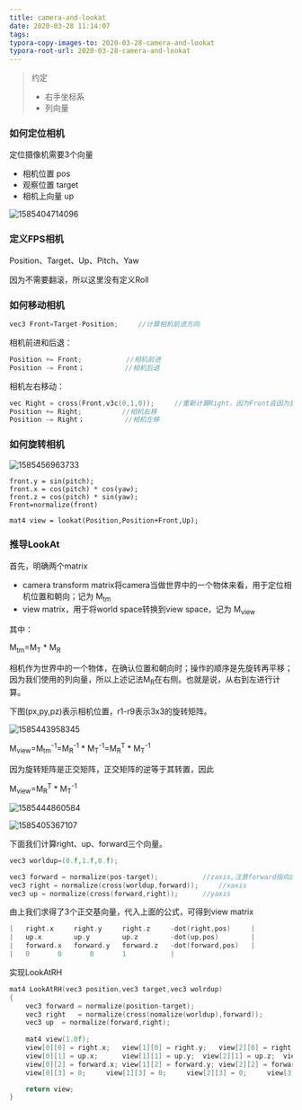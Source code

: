 ```yaml
---
title: camera-and-lookat
date: 2020-03-28 11:14:07
tags:
typora-copy-images-to: 2020-03-28-camera-and-lookat
typora-root-url: 2020-03-28-camera-and-lookat
---
```


> 约定
>
> - 右手坐标系
> - 列向量

### 如何定位相机

定位摄像机需要3个向量

- 相机位置 pos
- 观察位置 target
- 相机上向量 up

![1585404714096](/1585404714096.png)

### 定义FPS相机

Position、Target、Up、Pitch、Yaw

因为不需要翻滚，所以这里没有定义Roll

### 如何移动相机

```c++
vec3 Front=Target-Position;	 	//计算相机前进方向
```

相机前进和后退：

```c++
Position += Front;			 //相机前进
Position -=	Front；			//相机后退
```

相机左右移动：

```c++
vec Right = cross(Front,v3c(0,1,0));	 //重新计算Right，因为Front会因为旋转而改变
Position += Right;			//相机右移
Position -= Right；			//相机左移
```

### 如何旋转相机

![1585456963733](/1585456963733.png)

```
front.y = sin(pitch);
front.x = cos(pitch) * cos(yaw);
front.z = cos(pitch) * sin(yaw);
Front=normalize(front)

mat4 view = lookat(Position,Position+Front,Up);
```

### 推导LookAt

首先，明确两个matrix

- camera transform matrix将camera当做世界中的一个物体来看，用于定位相机位置和朝向；记为 M<sub>tm </sub>
- view matrix，用于将world space转换到view space，记为 M<sub>view</sub>

其中：

 M<sub>tm</sub>=M<sub>T</sub> * M<sub>R</sub>

相机作为世界中的一个物体，在确认位置和朝向时；操作的顺序是先旋转再平移；因为我们使用的列向量，所以上述记法M<sub>R</sub>在右侧。也就是说，从右到左进行计算。

下图(px,py,pz)表示相机位置，r1-r9表示3x3的旋转矩阵。

![1585443958345](/1585443958345.png)

M<sub>view</sub>=M<sub>tm</sub><sup>-1</sup>=M<sub>R</sub><sup>-1</sup> * M<sub>T</sub><sup>-1</sup>=M<sub>R</sub><sup>T</sup> * M<sub>T</sub><sup>-1</sup>

因为旋转矩阵是正交矩阵，正交矩阵的逆等于其转置，因此

M<sub>view</sub>=M<sub>R</sub><sup>T</sup> * M<sub>T</sub><sup>-1</sup>

![1585444860584](/1585444860584.png)



![1585405367107](/1585405367107.png)

下面我们计算right、up、forward三个向量。

```c++
vec3 worldup=(0.f,1.f,0.f);

vec3 forward = normalize(pos-target);			//zaxis,注意forward指向z正向
vec3 right = normalize(cross(worldup,forward));		//xaxis
vec3 up = normalize(cross(forward,right));		//yaxis
```

由上我们求得了3个正交基向量，代入上面的公式，可得到view matrix

```c++
|	right.x		right.y		right.z		-dot(right,pos)		|
|	up.x		up.y		up.z		-dot(up,pos)		|
|	forward.x	forward.y	forward.z	-dot(forward,pos)	|
|	0		0		0		1			|
```

实现LookAtRH

```c++
mat4 LookAtRH(vec3 position,vec3 target,vec3 wolrdup)
{
    vec3 forward = normalize(position-target);
    vec3 right 	 = normalize(cross(nomalize(worldup),forward));
    vec3 up	 = normalize(forward,right);
    
    mat4 view(1.0f);
    view[0][0] = right.x;	view[1][0] = right.y;	view[2][0] = right.z;	view[3][0] = -dot(right, position);
    view[0][1] = up.x;		view[1][1] = up.y;	view[2][1] = up.z;	view[3][1] = -dot(up, position);
    view[0][2] = forward.x;	view[1][2] = forward.y;	view[2][2] = forward.z;	view[3][2] = -dot(forward, position);
    view[0][3] = 0;		view[1][3] = 0;		view[2][3] = 0; 	view[3][3] = 1;

    return view;
}
```
